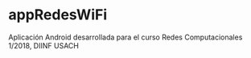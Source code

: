 # appRedesWiFi
Aplicación Android desarrollada para el curso Redes Computacionales 1/2018, DIINF USACH
